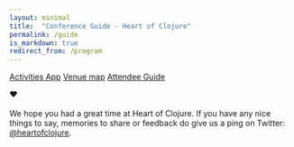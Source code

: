 ```yaml
---
layout: minimal
title:  "Conference Guide - Heart of Clojure"
permalink: /guide
is_markdown: true
redirect_from: /program
---
```


<div class="tc pa4">
<a class="dib pv2 ph3 br2 bg-translucent-pink-05 hover-bg-pink-t60 bg-animate white b pointer link" href="https://activities.heartofclojure.eu/">Activities App</a>
<a class="dib pv2 ph3 br2 bg-translucent-pink-05 hover-bg-pink-t60 bg-animate white b pointer link" href="venue_layout.pdf">Venue map</a>
<a class="dib pv2 ph3 br2 bg-translucent-pink-05 hover-bg-pink-t60 bg-animate white b pointer link" href="https://github.com/heartofclojure/heartofclojure/wiki/Attendee-Guide">Attendee Guide</a>
</div>

<div class="mw7 pa3 center lh-copy f4">
<div id="hoc-schedule mb6">
</div>
</div>

<div class="mw7 center f3 lh-copy ph3 mb6 tc">
<p>
❤️
<br>
<br>
We hope you had a great time at Heart of Clojure. If you have any nice things to say, memories to share or feedback do give us a ping on Twitter: <a class="hoc-link" href="https://twitter.com/heartofclojure">@heartofclojure</a>.
</p>



<script src="https://unpkg.com/unfetch/polyfill"></script>
<script>var hoc_speaker_data = {{site.data.speakers | jsonify}}</script>
<script src="js/hoc-schedule.js" type="text/javascript"></script>
